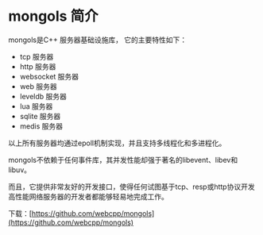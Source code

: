 # mongols 简介

mongols是C++ 服务器基础设施库， 它的主要特性如下：

- tcp 服务器
- http 服务器
- websocket 服务器
- web 服务器
- leveldb 服务器
- lua 服务器
- sqlite 服务器
- medis 服务器

以上所有服务器均通过epoll机制实现，并且支持多线程化和多进程化。

mongols不依赖于任何事件库，其并发性能却强于著名的libevent、libev和libuv。

而且，它提供非常友好的开发接口，使得任何试图基于tcp、resp或http协议开发高性能网络服务器的开发者都能够轻易地完成工作。

下载：[https://github.com/webcpp/mongols](https://github.com/webcpp/mongols)